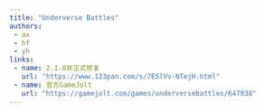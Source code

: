 ```yaml
---
title: "Underverse Battles"
authors:
 - ax
 - hf
 - yh
links:
 - name: 2.1.0非正式修复
   url: "https://www.123pan.com/s/7E5lVv-NTejH.html"
 - name: 官方GameJolt
   url: "https://gamejolt.com/games/underversebattles/647938"
---
```

